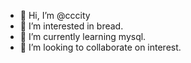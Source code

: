 - 👋 Hi, I’m @cccity
- 👀 I’m interested in bread.
- 🌱 I’m currently learning mysql.
- 💞️ I’m looking to collaborate on interest.
<!---
cccity/cccity is a ✨ special ✨ repository because its `README.md` (this file) appears on your GitHub profile.
You can click the Preview link to take a look at your changes.
--->

